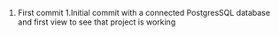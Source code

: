 1. First commit
    1.Initial commit with a connected PostgresSQL database and first view to see that project is working